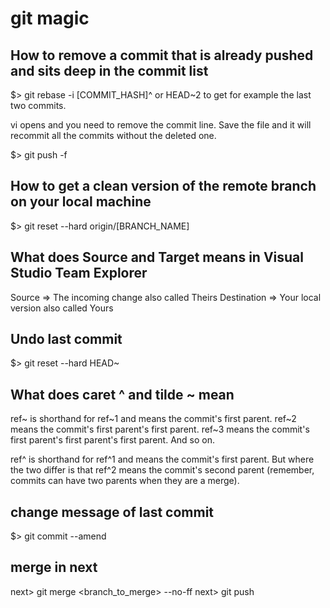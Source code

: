 # git magic


## How to remove a commit that is already pushed and sits deep in the commit list

$> git rebase -i [COMMIT_HASH]^ or HEAD~2 to get for example the last two commits.

vi opens and you need to remove the commit line. Save the file and it will recommit all the commits without the deleted one.

$> git push -f


## How to get a clean version of the remote branch on your local machine

$> git reset --hard origin/[BRANCH_NAME]


## What does Source and Target means in Visual Studio Team Explorer

Source => The incoming change also called Theirs
Destination => Your local version also called Yours

## Undo last commit 

$> git reset --hard HEAD~

## What does caret ^ and tilde ~ mean

ref~ is shorthand for ref~1 and means the commit's first parent. ref~2 means the commit's first parent's first parent. ref~3 means the commit's first parent's first parent's first parent. And so on.

ref^ is shorthand for ref^1 and means the commit's first parent. But where the two differ is that ref^2 means the commit's second parent (remember, commits can have two parents when they are a merge).


## change message of last commit

$> git commit --amend


## merge in next

next> git merge <branch_to_merge> --no-ff
next> git push
